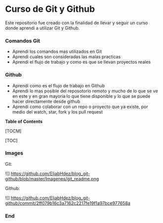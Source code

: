 # Curso de Git y Github

Este repositorio fue creado con la finalidad de llevar y seguir un curso donde aprendi a utilizar Git y Github.

### Comandos Git

- Aprendi los comandos mas utilizados en Git
- Aprendi cuales son consideradas las malas practicas
- Aprendi el flujo de trabajo y como es que se llevan proyectos reales

### Github

- Aprendi como es el flujo de trabajo en Github
- Aprendi lo mas posible del reposotorio remoto y mucho de lo que se ve en este y en gran mayoria lo que tiene disponible y lo que se puede hacer directamente desde github
- Aprendi como colaborar con un repo o proyecto que ya existe, por medio del watch, star, fork y los pull request

**Table of Contents**

[TOCM]

[TOC]

### Images

Git:

![]
https://github.com/EliabHdez/blog_git-github/blob/master/Imagenes/git_readme.png

Github:

![]
https://github.com/EliabHdez/blog_git-github/commit/2ff079b16c3a7162c2217fe19f1a97bce977658a

### End